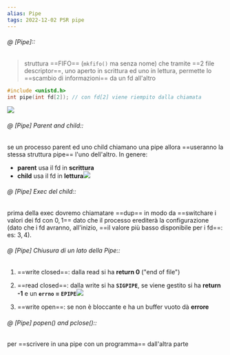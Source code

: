 ```yaml
---
alias: Pipe
tags: 2022-12-02 PSR pipe
---
```


###### @ [Pipe]::
> struttura ==FIFO== (`mkfifo()` ma senza nome) che tramite ==2 file descriptor==, uno aperto in scrittura ed uno in lettura, permette lo ==scambio di informazioni== da un fd all'altro

```c
#include <unistd.h>
int pipe(int fd[2]); // con fd[2] viene riempito dalla chiamata
```
![](Uni/PSR/img/pipe.jpeg)
<!--ID: 1670343914279-->


###### @ [Pipe] Parent and child::
se un processo parent ed uno child chiamano una pipe allora ==useranno la stessa struttura pipe== l'uno dell'altro. In genere:
- **parent** usa il fd in **scrittura**
- **child** usa il fd in **lettura**![](Uni/PSR/img/pipeparchi.jpeg)
<!--ID: 1670344901571-->

###### @ [Pipe] Exec del child::
prima della exec dovremo chiamatare ==dup== in modo da ==switchare i valori dei fd con $0,1$== dato che il processo erediterà la configurazione (dato che i fd avranno, all'inizio, ==il valore più basso disponibile per i fd==: es: $3,4$).
<!--ID: 1670345220266-->



###### @ [Pipe] Chiusura di un lato della Pipe::
1. ==write closed==: dalla read si ha **return 0** ("end of file")
2. ==read closed==: dalla write si ha **`SIGPIPE`**, se viene gestito si ha **return -1** e un **`errno` = `EPIPE`**![](Uni/PSR/img/pipenonblock.jpeg)

3. ==write open==: se non è bloccante e ha un buffer vuoto dà **errore**
<!--ID: 1670348546953-->


###### @ [Pipe] popen() and pclose()::
per ==scrivere in una pipe con un programma== dall'altra parte
<!--ID: 1670348962854-->
